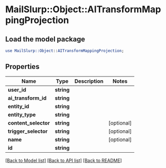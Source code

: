 # MailSlurp::Object::AITransformMappingProjection

## Load the model package
```perl
use MailSlurp::Object::AITransformMappingProjection;
```

## Properties
Name | Type | Description | Notes
------------ | ------------- | ------------- | -------------
**user_id** | **string** |  | 
**ai_transform_id** | **string** |  | 
**entity_id** | **string** |  | 
**entity_type** | **string** |  | 
**content_selector** | **string** |  | [optional] 
**trigger_selector** | **string** |  | [optional] 
**name** | **string** |  | [optional] 
**id** | **string** |  | 

[[Back to Model list]](../README#documentation-for-models) [[Back to API list]](../README#documentation-for-api-endpoints) [[Back to README]](../README)


